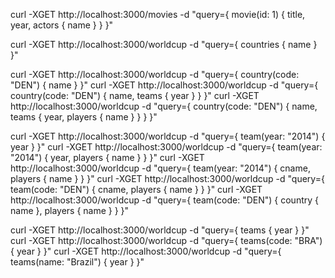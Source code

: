 
curl -XGET http://localhost:3000/movies -d "query={ movie(id: 1) { title, year, actors { name } } }"

curl -XGET http://localhost:3000/worldcup -d "query={ countries { name } }"

curl -XGET http://localhost:3000/worldcup -d "query={ country(code: \"DEN\") { name } }"
curl -XGET http://localhost:3000/worldcup -d "query={ country(code: \"DEN\") { name, teams { year } } }"
curl -XGET http://localhost:3000/worldcup -d "query={ country(code: \"DEN\") { name, teams { year, players { name } } } }"

curl -XGET http://localhost:3000/worldcup -d "query={ team(year: \"2014\") { year } }"
curl -XGET http://localhost:3000/worldcup -d "query={ team(year: \"2014\") { year, players { name } } }"
curl -XGET http://localhost:3000/worldcup -d "query={ team(year: \"2014\") { cname, players { name } } }"
curl -XGET http://localhost:3000/worldcup -d "query={ team(code: \"DEN\") { cname, players { name } } }"
curl -XGET http://localhost:3000/worldcup -d "query={ team(code: \"DEN\") { country { name }, players { name } } }"

curl -XGET http://localhost:3000/worldcup -d "query={ teams { year } }"
curl -XGET http://localhost:3000/worldcup -d "query={ teams(code: \"BRA\") { year } }"
curl -XGET http://localhost:3000/worldcup -d "query={ teams(name: \"Brazil\") { year } }"
